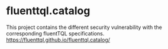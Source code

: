 # fluenttql.catalog
This project contains the different security vulnerability with the corresponding fluentTQL specifications. https://fluenttql.github.io/fluenttql.catalog/
